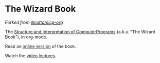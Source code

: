 # The Wizard Book

_Forked from [ilmotta/sicp-org](https://github.com/ilmotta/sicp-org)_

The [Structure and Interpretation of ComputerPrograms](https://mitpress.mit.edu/9780262510875/structure-and-interpretation-of-computer-programs/)
(a.k.a. "The Wizard Book"), in org-mode.

Read an [online version](http://sarabander.github.io/sicp/) of the book.

Watch the [video lectures](https://www.youtube.com/playlist?list=PLE18841CABEA24090).
